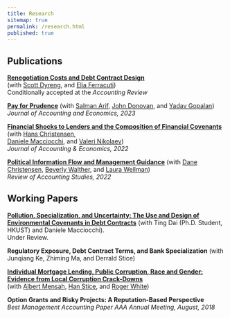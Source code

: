 ```yaml
---
title: Research
sitemap: true
permalink: /research.html
published: true
---
```


## Publications

[__Renegotiation Costs and Debt Contract Design__](https://dx.doi.org/10.2139/ssrn.2981069)  
(with [Scott Dyreng](https://sites.google.com/site/scottdyreng/),
and [Elia Ferracuti](https://sites.google.com/view/eliaferracuti/))  
Conditionally accepted at the _Accounting Review_  

[__Pay for Prudence__](https://doi.org/10.1016/j.jacceco.2023.101619)
(with [Salman Arif](https://sites.google.com/view/salmanarif),
[John Donovan](https://mendoza.nd.edu/mendoza-directory/profile/?slug=john-donovan), and
[Yadav Gopalan](https://sites.google.com/site/ykgopalan/))  
_Journal of Accounting and Economics, 2023_

[__Financial Shocks to Lenders and the Composition of Financial Covenants__](https://doi.org/10.1016/j.jacceco.2021.101426)
(with [Hans Christensen](https://www.chicagobooth.edu/faculty/directory/c/hans-b-christensen),  
[Daniele Macciocchi](https://www.bus.miami.edu/thought-leadership/faculty/accounting/macciocchi.html),
and [Valeri Nikolaev](https://www.chicagobooth.edu/faculty/directory/n/valeri-nikolaev))  
_Journal of Accounting & Economics, 2022_

[__Political Information Flow and Management Guidance__](https://doi.org/10.1007/s11142-022-09671-7)
(with [Dane Christensen](https://business.uoregon.edu/faculty/dane-christensen),
[Beverly Walther](https://www.kellogg.northwestern.edu/faculty/directory/walther_beverly.aspx),
and [Laura Wellman](https://directory.smeal.psu.edu/law613))  
_Review of Accounting Studies, 2022_  

## Working Papers

[__Pollution, Specialization, and Uncertainty: The Use and Design of
Environmental Covenants in Debt Contracts__](https://papers.ssrn.com/sol3/papers.cfm?abstract_id=5007113)
(with Ting Dai (Ph.D. Student, HKUST) and Daniele Macciocchi).  
Under Review.

__Regulatory Exposure, Debt Contract Terms, and Bank Specialization__
(with Junqiang Ke, Zhiming Ma, and Derrald Stice)  
<!--Under Review.-->

[__Individual Mortgage Lending, Public Corruption, Race and Gender: Evidence from Local Corruption Crack-Downs__](https://papers.ssrn.com/sol3/papers.cfm?abstract_id=3888069)  
(with [Albert Mensah](https://sites.google.com/site/albertmensahkwame/home),
[Han Stice](https://www.bschool.cuhk.edu.hk/staff/stice-han/),
and [Roger White](https://wpcarey.asu.edu/people/profile/1308641))  

__Option Grants and Risky Projects: A Reputation-Based Perspective__  
_Best Management Accounting Paper AAA Annual Meeting, August, 2018_  
